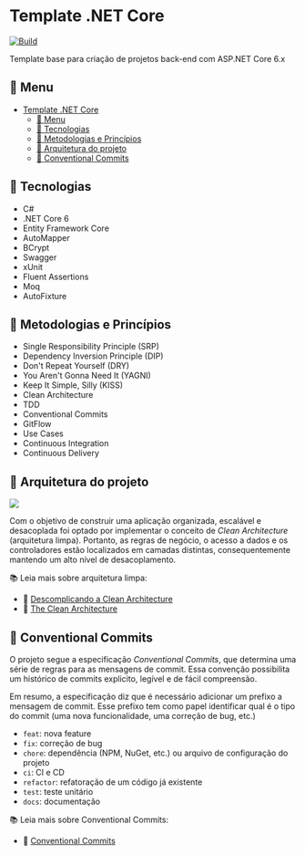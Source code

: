# Template .NET Core

[![Build](https://github.com/carlosdaniiel07/template-net-core/actions/workflows/main.yml/badge.svg?branch=main)](https://github.com/carlosdaniiel07/template-net-core/actions/workflows/main.yml)

Template base para criação de projetos back-end com ASP.NET Core 6.x

## 📌 Menu

- [Template .NET Core](#template-net-core)
  - [📌 Menu](#-menu)
  - [🚀 Tecnologias](#-tecnologias)
  - [📕 Metodologias e Princípios](#-metodologias-e-princípios)
  - [📐 Arquitetura do projeto](#-arquitetura-do-projeto)
  - [🔷 Conventional Commits](#-conventional-commits)

## 🚀 Tecnologias

- C#
- .NET Core 6
- Entity Framework Core
- AutoMapper
- BCrypt
- Swagger
- xUnit
- Fluent Assertions
- Moq
- AutoFixture

## 📕 Metodologias e Princípios

- Single Responsibility Principle (SRP)
- Dependency Inversion Principle (DIP)
- Don't Repeat Yourself (DRY)
- You Aren't Gonna Need It (YAGNI)
- Keep It Simple, Silly (KISS)
- Clean Architecture
- TDD
- Conventional Commits
- GitFlow
- Use Cases
- Continuous Integration
- Continuous Delivery

## 📐 Arquitetura do projeto

![](https://miro.medium.com/max/800/1*0R0r00uF1RyRFxkxo3HVDg.png)

Com o objetivo de construir uma aplicação organizada, escalável e desacoplada foi optado por implementar o conceito de _Clean Architecture_ (arquitetura limpa). Portanto, as regras de negócio, o acesso a dados e os controladores estão localizados em camadas distintas, consequentemente mantendo um alto nível de desacoplamento.

📚 Leia mais sobre arquitetura limpa:

- 🔗 [Descomplicando a Clean Architecture](https://medium.com/luizalabs/descomplicando-a-clean-architecture-cf4dfc4a1ac6)
- 🔗 [The Clean Architecture](https://blog.cleancoder.com/uncle-bob/2012/08/13/the-clean-architecture.html)

## 🔷 Conventional Commits

O projeto segue a especificação _Conventional Commits_, que determina uma série de regras para as mensagens de commit. Essa convenção possibilita um histórico de commits explicito, legível e de fácil compreensão. 

Em resumo, a especificação diz que é necessário adicionar um prefixo a mensagem de commit. Esse prefixo tem como papel identificar qual é o tipo do commit (uma nova funcionalidade, uma correção de bug, etc.)
  - `feat`: nova feature
  - `fix`: correção de bug
  - `chore`: dependência (NPM, NuGet, etc.) ou arquivo de configuração do projeto
  - `ci`: CI e CD
  - `refactor`: refatoração de um código já existente
  - `test`: teste unitário
  - `docs`: documentação

📚 Leia mais sobre Conventional Commits:

- 🔗 [Conventional Commits
](https://www.conventionalcommits.org/en/v1.0.0/)
